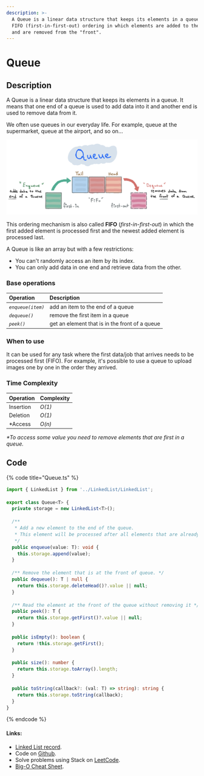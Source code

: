 ```yaml
---
description: >-
  A Queue is a linear data structure that keeps its elements in a queue. It uses
  FIFO (first-in-first-out) ordering in which elements are added to the "end"
  and are removed from the "front".
---
```


# Queue

## Description

A Queue is a linear data structure that keeps its elements in a queue. It means that one end of a queue is used to add data into it and another end is used to remove data from it.

We often use queues in our everyday life. For example, queue at the supermarket, queue at the airport, and so on...

![](../../.gitbook/assets/img_0111.jpeg)

This ordering mechanism is also called **FIFO** \(_first-in-first-out_\) in which the first added element is processed first and the newest added element is processed last.

A Queue is like an array but with a few restrictions:

* You can't randomly access an item by its index.
* You can only add data in one end and retrieve data from the other.

### Base operations

| Operation | Description |
| :--- | :--- |
| _`enqueue(item)`_ | add an item to the end of a queue |
| _`dequeue()`_ | remove the first item in a queue |
| _`peek()`_ | get an element that is in the front of a queue |

### When to use

It can be used for any task where the first data/job that arrives needs to be processed first \(FIFO\). For example, it's possible to use a queue to upload images one by one in the order they arrived.

### Time Complexity

| Operation | Complexity |
| :--- | :--- |
| Insertion | _O\(1\)_ |
| Deletion | _O\(1\)_ |
| \*Access | _O\(n\)_ |

_\*To access some value you need to remove elements that are first in a queue._

## Code

{% code title="Queue.ts" %}
```typescript
import { LinkedList } from '../LinkedList/LinkedList';

export class Queue<T> {
  private storage = new LinkedList<T>();

  /**
   * Add a new element to the end of the queue.
   * This element will be processed after all elements that are already in the queue.
   */
  public enqueue(value: T): void {
    this.storage.append(value);
  }

  /** Remove the element that is at the front of queue. */
  public dequeue(): T | null {
    return this.storage.deleteHead()?.value || null;
  }

  /** Read the element at the front of the queue without removing it */
  public peek(): T {
    return this.storage.getFirst()?.value || null;
  }

  public isEmpty(): boolean {
    return !this.storage.getFirst();
  }

  public size(): number {
    return this.storage.toArray().length;
  }

  public toString(callback?: (val: T) => string): string {
    return this.storage.toString(callback);
  }
}
```
{% endcode %}

#### Links:

* [Linked List record](linked-list.md).
* Code on [Github](https://github.com/UgRoss/data-structures-typescript/tree/main/src/data-structures/Queue).
* Solve problems using Stack on [LeetCode](https://leetcode.com/tag/queue/).
* [Big-O Cheat Sheet](https://www.bigocheatsheet.com/).

